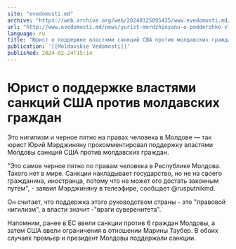 ```yaml
---
site: "evedomosti.md"
archive: "https://web.archive.org/web/20240325095435/www.evedomosti.md/news/yurist-merdzhinyanu-o-podderzhke-vlastyami-moldovy-sankcij-s"
url: "http://www.evedomosti.md/news/yurist-merdzhinyanu-o-podderzhke-vlastyami-moldovy-sankcij-s"
language: ru
title: "Юрист о поддержке властями санкций США против молдавских граждан"
publication: '[[Moldavskie Vedomosti]]'
published: 2024-02-24T15:14
---
```


# Юрист о поддержке властями санкций США против молдавских граждан

Это нигилизм и черное пятно на правах человека в Молдове — так юрист Юрий Мэрджиняну прокомментировал поддержку властями Молдовы санкций США против молдавских граждан.

"Это самое черное пятно по правам человека в Республике Молдова. Такого нет в мире. Санкции накладывает государство, но не на своего гражданина, иностранца, потому что не может его достать законным путем", - заявил Мэрджиняну в телеэфире, сообщает @rusputnikmd.

Он считает, что поддержка этого руководством страны - это "правовой нигилизм", а власти значит -"враги суверенитета".

Напомним, ранее в ЕС ввели санкции против 6 граждан Молдовы, а затем США ввели ограничения в отношении Марины Таубер. В обоих случаях премьер и президент Молдовы поддержали санкции.